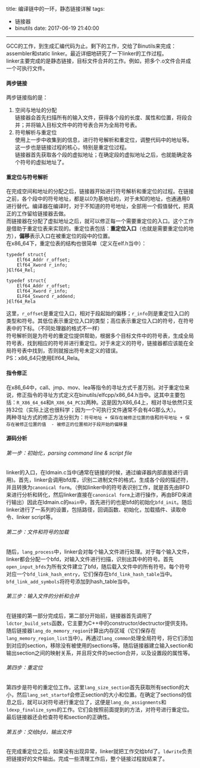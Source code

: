 title: 编译链中的一环，静态链接详解
tags:
  - 链接器
  - binutils
date: 2017-06-19 21:40:00
---
  
GCC的工作，到生成汇编代码为止。剩下的工作，交给了Binutils来完成：assembler和static linker。最近详细地研究了一下linker的工作过程。  
linker主要完成的是静态链接，目标文件合并的工作。例如，把多个.o文件合并成一个可执行文件。  

#### 两步链接  
两步链接指的是：  
1. 空间与地址的分配  
链接器会首先扫描所有的输入文件，获得各个段的长度、属性和位置，将段合并；并将输入目标文件中的符号表合并为全局符号表。  
2. 符号解析与重定位  
使用上一步中收集到的信息，进行符号解析和重定位，调整代码中的地址等。这一步也是链接过程的核心，特别是重定位过程。  
链接器首先获取各个段的虚拟地址；在确定段的虚拟地址之后，也就能确定各个符号的虚拟地址了。  

#### 重定位与符号解析  
在完成空间和地址的分配之后，链接器开始进行符号解析和重定位的过程。在链接之前，各个段中的符号地址，都是以0为基地址的，对于未知的地址，也通通用0进行替代。编译器在编译时，对于不知道的符号地址，全部用一个假值替代，把真正的工作留给链接器去做。  
而链接器在分配了虚拟地址之后，就可以修正每一个需要重定位的入口。这个工作是借助于重定位表来实现的。重定位表包括：**重定位入口**（也就是需要重定位的地方），**偏移**表示入口在被重定位的段中的位置。  
在x86_64下，重定位表的结构也很简单（定义在elf.h当中）：  

	typedef struct{
		Elf64_Addr r_offset;
		Elf64_Xword r_info;
	}Elf64_Rel;
	
	typedef struct{
		Elf64_Addr r_offset;
		Elf64_Xword r_info;
		ELF64_Sxword r_addend;
	}Elf64_Rela

这里，`r_offset`是重定位入口，相对于段起始的偏移；`r_info`则是重定位入口的类型和符号。其低位表示重定位入口的类型；高位表示重定位入口的符号，在符号表中的下标。（不同处理器的格式不一样）  
符号解析则是为符号的重定位提供帮助，根据多个目标文件中的符号表，生成全局符号表，找到相应的符号并进行重定位。对于未定义的符号，链接器都应该能在全局符号表中找到，否则就报出符号未定义的错误。  
PS：x86_64只使用Elf64_Rela。  

#### 指令修正  
在x86_64中，call、jmp、mov、lea等指令的寻址方式千差万别。对于重定位来说，修正指令的寻址方式定义在binutils/elfcpp/x86_64.h当中。这其中主要包括：`R_X86_64_64`和`R_X86_64_PC32`两种。这是因为X86_64上，相对寻址依然只支持32位（实际上这也很科学；因为一个可执行文件通常不会有4G那么大）。  
两种寻址方式的修正方法分别为：`符号地址 + 保存在被修正位置的值`和`符号地址 + 保存在被修正位置的值  - 被修正的位置相对于段开始的偏移量`  

#### 源码分析  
###### 第一步：初始化，parsing command line & script file  
linker的入口，在ldmain.c当中(通常在链接的时候，通过编译器内部直接进行调用)。首先，linker会调用bfd库，识别二进制文件的格式，生成各个段的描述符，并且转换为`canonical form`。（例如linker中的符号表识别工作，就是首先由BFD来进行分析和转化，然后linker直接在`canonical form`上进行操作，再由BFD来进行输出）因此在ldmain.c的`main`中，首先进行的也是bfd的初始化`bfd_init`。随后linker进行了一系列的设置，包括路径，回调函数、初始化，加载插件、读取命令、linker script等。  
###### 第二步：文件和符号的加载  
随后，`lang_process`中，linker会对每个输入文件进行处理。对于每个输入文件，linker都会分配一个bfd，对输入文件进行扫描，识别出其中的符号。首先`open_input_bfds`为所有文件建立了bfd，随后载入文件中的所有符号。每个符号对应一个`bfd_link_hash_entry`，它们保存在`bfd_link_hash_table`当中。`bfd_link_add_symbols`将符号添加到hash_table当中。  
###### 第三步：输入文件的分析和合并  
在链接的第一部分完成后，第二部分开始前，链接器首先调用了`ldctor_build_sets`函数，它主要为C++中的constructor/dectructor提供支持。随后链接器`lang_do_memory_region`计算出内存区域（它们保存在`lang_memory_region_list`当中）。再通过`lang_common`处理全局符号，将它们添加到对应的section，移除没有被使用的sections等。随后链接器建立输入section和输出section之间的映射关系，并且将文件的section合并，以及设置段的属性等。  
###### 第四步：重定位  
第四步是符号的重定位工作。这里`lang_size_section`首先获取所有section的大小，然后`lang_set_startof`会修正section的大小和位置。在确定了sections的信息之后，就可以对符号进行重定位了，这便是`lang_do_assignments`和`ldexp_finalize_syms`的工作。它们会按照前面提到的方法，对符号进行重定位。最后链接器还会检查符号和section的正确性。  
###### 第五步：交给bfd，输出文件
在完成重定位之后，如果没有出现异常，linker就把工作交给bfd了。`ldwrite`负责把链接好的文件输出。完成一些清理工作后，整个链接过程就结束了。  




